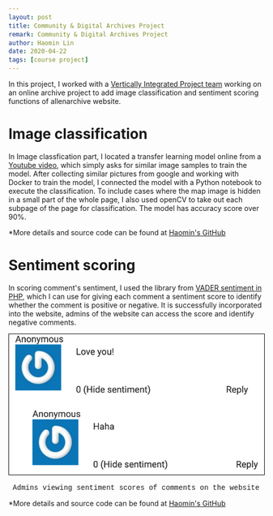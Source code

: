 ```yaml
---
layout: post
title: Community & Digital Archives Project
remark: Community & Digital Archives Project
author: Haomin Lin
date: 2020-04-22
tags: [course project]
---
```


In this project, I worked with a [Vertically Integrated Project team](https://www.vip.gatech.edu/teams/community-digital-archives-project) working on an online archive project to add image classification and sentiment scoring functions of allenarchive website.

<h1>Image classification</h1>

In Image classfication part, I located a transfer learning model online from a [Youtube video](https://www.youtube.com/watch?v=QfNvhPx5Px8), which simply asks for similar image samples to train the model. After collecting similar pictures from google and working with Docker to train the model, I connected the model with a Python notebook to execute the classification. To include cases where the map image is hidden in a small part of the whole page, I also used openCV to take out each subpage of the page for classification. The model has accuracy score over 90%.

*More details and source code can be found at [Haomin's GitHub](https://github.com/HumasLin/Allenarchive-Imageclassifier)

<h1>Sentiment scoring</h1>

In scoring comment's sentiment, I used the library from [VADER sentiment in PHP](https://github.com/abusby/php-vadersentiment), which I can use for giving each comment a sentiment score to identify whether the comment is positive or negative. It is successfully incorporated into the website, admins of the website can access the score and identify negative comments.

<p align="center">
  <img  src="/img/allen/score.png"
  alt="allenarchive sentiment score" style="border:1px solid black" width="700">
</p>

<p style="text-align:center;font-family:'Courier New';font-size:14px">Admins viewing sentiment scores of comments on the website</p>

*More details and source code can be found at [Haomin's GitHub](https://github.com/HumasLin/Allenarchive-commenting)